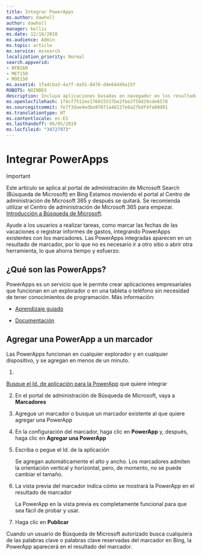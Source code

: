 ```yaml
---
title: Integrar PowerApps
ms.author: dawholl
author: dawholl
manager: kellis
ms.date: 12/18/2018
ms.audience: Admin
ms.topic: article
ms.service: mssearch
localization_priority: Normal
search.appverid:
- BFB160
- MET150
- MOE150
ms.assetid: 1fadcba3-4a7f-4a55-8476-d4e64d49a15f
ROBOTS: NOINDEX
description: Incluya aplicaciones basadas en navegador en los resultados de marcadores de Búsqueda de Microsoft
ms.openlocfilehash: 1f4cf7512ee176015537be2fbe2f59429cde6578
ms.sourcegitcommit: fe7f3dae4edba97071a4d127e8a27bdf4fa00d81
ms.translationtype: HT
ms.contentlocale: es-ES
ms.lasthandoff: 06/05/2019
ms.locfileid: "34727973"
---
```

# <a name="integrate-powerapps"></a>Integrar PowerApps

> [!IMPORTANT]
> Este artículo se aplica al portal de administración de Microsoft Search (Búsqueda de Microsoft) en Bing Estamos moviendo el portal al Centro de administración de Microsoft 365 y después se quitará. Se recomienda utilizar el Centro de administración de Microsoft 365 para empezar. [Introducción a Búsqueda de Microsoft](overview-microsoft-search.md).
    
Ayude a los usuarios a realizar tareas, como marcar las fechas de las vacaciones o registrar informes de gastos, integrando PowerApps existentes con los marcadores. Las PowerApps integradas aparecen en un resultado de marcador, por lo que no es necesario ir a otro sitio o abrir otra herramienta, lo que ahorra tiempo y esfuerzo.
  
## <a name="what-are-powerapps"></a>¿Qué son las PowerApps?

PowerApps es un servicio que le permite crear aplicaciones empresariales que funcionan en un explorador o en una tableta o teléfono sin necesidad de tener conocimientos de programación. Más información:
  
- 
  [Aprendizaje guiado](https://docs.microsoft.com/es-ES/learn/browse/?products=powerapps)
    
- 
  [Documentación](https://docs.microsoft.com/es-ES/powerapps/)
    
## <a name="add-a-powerapp-to-a-bookmark"></a>Agregar una PowerApp a un marcador

Las PowerApps funcionan en cualquier explorador y en cualquier dispositivo, y se agregan en menos de un minuto.
  
1. 
  [Busque el Id. de aplicación para la PowerApp](https://docs.microsoft.com/es-ES/powerapps/maker/canvas-apps/get-sessionid#get-an-app-id) que quiere integrar 
    
2. En el portal de administración de Búsqueda de Microsoft, vaya a **Marcadores**
    
3. Agregue un marcador o busque un marcador existente al que quiere agregar una PowerApp
    
4. En la configuración del marcador, haga clic en **PowerApp** y, después, haga clic en **Agregar una PowerApp**
    
5. Escriba o pegue el Id. de la aplicación
    
    Se agregan automáticamente el alto y ancho. Los marcadores admiten la orientación vertical y horizontal, pero, de momento, no se puede cambiar el tamaño.
    
6. La vista previa del marcador indica cómo se mostrará la PowerApp en el resultado de marcador
    
    La PowerApp en la vista previa es completamente funcional para que sea fácil de probar y usar.
    
7. Haga clic en **Publicar**
    
Cuando un usuario de Búsqueda de Microsoft autorizado busca cualquiera de las palabras clave o palabras clave reservadas del marcador en Bing, la PowerApp aparecerá en el resultado del marcador.

  

